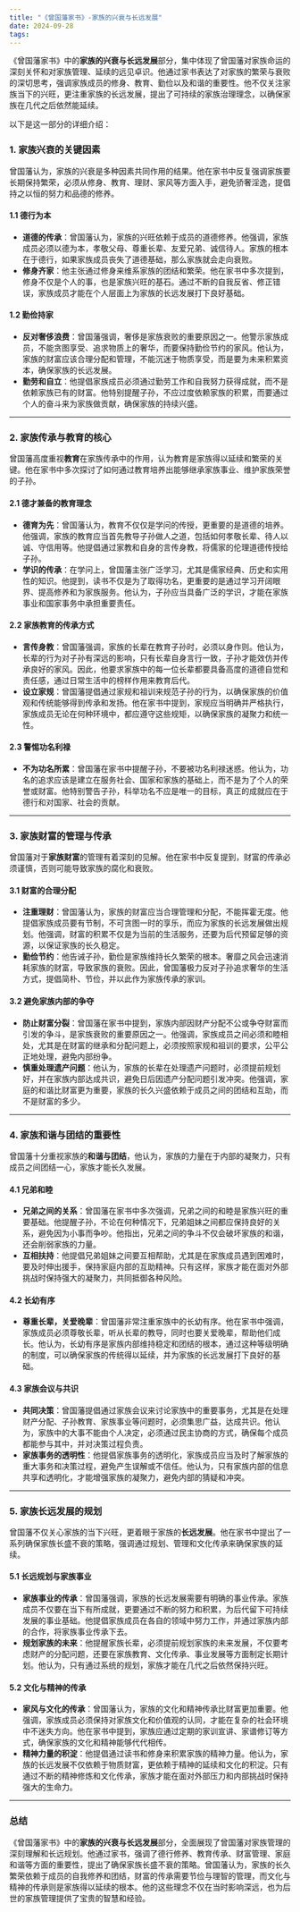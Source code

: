 ```yaml
---
title: "《曾国藩家书》-家族的兴衰与长远发展"
date: 2024-09-28
tags:
---
```


《曾国藩家书》中的**家族的兴衰与长远发展**部分，集中体现了曾国藩对家族命运的深刻关怀和对家族管理、延续的远见卓识。他通过家书表达了对家族的繁荣与衰败的深切思考，强调家族成员的修身、教育、勤俭以及和谐的重要性。他不仅关注家族当下的兴旺，更注重家族的长远发展，提出了可持续的家族治理理念，以确保家族在几代之后依然能延续。

以下是这一部分的详细介绍：

### 1. **家族兴衰的关键因素**

曾国藩认为，家族的兴衰是多种因素共同作用的结果。他在家书中反复强调家族要长期保持繁荣，必须从修身、教育、理财、家风等方面入手，避免骄奢淫逸，提倡持之以恒的努力和品德的修养。

#### 1.1 **德行为本**

- **道德的传承**：曾国藩认为，家族的兴旺依赖于成员的道德修养。他强调，家族成员必须以德为本，孝敬父母、尊重长辈、友爱兄弟、诚信待人。家族的根本在于德行，如果家族成员丧失了道德基础，那么家族就会走向衰败。
- **修身齐家**：他主张通过修身来维系家族的团结和繁荣。他在家书中多次提到，修身不仅是个人的事，也是家族兴旺的基石。通过不断的自我反省、修正错误，家族成员才能在个人层面上为家族的长远发展打下良好基础。

#### 1.2 **勤俭持家**

- **反对奢侈浪费**：曾国藩强调，奢侈是家族衰败的重要原因之一。他警示家族成员，不能贪图享受、追求物质上的奢华，而要保持勤俭节约的家风。他认为，家族的财富应该合理分配和管理，不能沉迷于物质享受，而是要为未来积累资本，确保家族的长远发展。
- **勤劳和自立**：他提倡家族成员必须通过勤劳工作和自我努力获得成就，而不是依赖家族已有的财富。他特别提醒子孙，不应过度依赖家族的积累，而要通过个人的奋斗来为家族做贡献，确保家族的持续兴盛。

------

### 2. **家族传承与教育的核心**

曾国藩高度重视**教育**在家族传承中的作用，认为教育是家族得以延续和繁荣的关键。他在家书中多次探讨了如何通过教育培养出能够继承家族事业、维护家族荣誉的子孙。

#### 2.1 **德才兼备的教育理念**

- **德育为先**：曾国藩认为，教育不仅仅是学问的传授，更重要的是道德的培养。他强调，家族的教育应当首先教导子孙做人之道，包括如何孝敬长辈、待人以诚、守信用等。他提倡通过家教和自身的言传身教，将儒家的伦理道德传授给子孙。
- **学识的传承**：在学问上，曾国藩主张广泛学习，尤其是儒家经典、历史和实用性的知识。他提到，读书不仅是为了取得功名，更重要的是通过学习开阔眼界、提高修养和为家族服务。他认为，子孙应当具备广泛的学识，才能在家族事业和国家事务中承担重要责任。

#### 2.2 **家族教育的传承方式**

- **言传身教**：曾国藩强调，家族的长辈在教育子孙时，必须以身作则。他认为，长辈的行为对子孙有深远的影响，只有长辈自身言行一致，子孙才能效仿并传承良好的家风。因此，他要求家族中的每一位长辈都要具备高度的道德自觉和责任感，通过日常生活中的榜样作用来教育后代。
- **设立家规**：曾国藩提倡通过家规和祖训来规范子孙的行为，以确保家族的价值观和传统能够得到传承和发扬。他在家书中提到，家规应当明确并严格执行，家族成员无论在何种环境中，都应遵守这些规矩，以确保家族的凝聚力和统一性。

#### 2.3 **警惕功名利禄**

- **不为功名所累**：曾国藩在家书中提醒子孙，不要被功名利禄迷惑。他认为，功名的追求应该是建立在服务社会、国家和家族的基础上，而不是为了个人的荣誉或财富。他特别警告子孙，科举功名不应是唯一的目标，真正的成就应在于德行和对国家、社会的贡献。

------

### 3. **家族财富的管理与传承**

曾国藩对于**家族财富**的管理有着深刻的见解。他在家书中反复提到，财富的传承必须谨慎，否则可能导致家族的腐化和衰败。

#### 3.1 **财富的合理分配**

- **注重理财**：曾国藩认为，家族的财富应当合理管理和分配，不能挥霍无度。他提倡家族成员要有节制，不可贪图一时的享乐，而应为家族的长远发展做出规划。他强调，财富的积累不仅是为当前的生活服务，还要为后代预留足够的资源，以保证家族的长久稳定。
- **勤俭节约**：他告诫子孙，勤俭是家族维持长久繁荣的根本。奢靡之风会迅速消耗家族的财富，导致家族的衰败。因此，曾国藩极力反对子孙追求奢华的生活方式，提倡简朴、节俭，并以此作为家族传承的家训。

#### 3.2 **避免家族内部的争夺**

- **防止财富分裂**：曾国藩在家书中提到，家族内部因财产分配不公或争夺财富而引发的争斗，是家族衰败的重要原因之一。他强调，家族成员之间必须和睦相处，尤其是在财富的继承和分配问题上，必须按照家规和祖训的要求，公平公正地处理，避免内部纷争。
- **慎重处理遗产问题**：他认为，家族的长辈在处理遗产问题时，必须提前规划好，并在家族内部达成共识，避免日后因遗产分配问题引发冲突。他强调，家庭的和谐比财富更为重要，家族的长久兴盛依赖于成员之间的团结和互助，而不是财富的多少。

------

### 4. **家族和谐与团结的重要性**

曾国藩十分重视家族的**和谐与团结**，他认为，家族的力量在于内部的凝聚力，只有成员之间团结一心，家族才能长久发展。

#### 4.1 **兄弟和睦**

- **兄弟之间的关系**：曾国藩在家书中多次强调，兄弟之间的和睦是家族兴旺的重要基础。他提醒子孙，不论在何种情况下，兄弟姐妹之间都应保持良好的关系，避免因为小事而争吵。他指出，兄弟之间的争斗不仅会破坏家族的和谐，还会削弱家族的力量。
- **互相扶持**：他提倡兄弟姐妹之间要互相帮助，尤其是在家族成员遇到困难时，要及时伸出援手，保持家庭内部的互助精神。只有这样，家族才能在面对外部挑战时保持强大的凝聚力，共同抵御各种风险。

#### 4.2 **长幼有序**

- **尊重长辈，关爱晚辈**：曾国藩非常注重家族中的长幼有序。他在家书中强调，家族成员必须尊敬长辈，听从长辈的教导，同时也要关爱晚辈，帮助他们成长。他认为，长幼有序是家族内部维持稳定和团结的根本，通过这种等级明确的制度，可以确保家族的传统得以延续，并为家族的长远发展打下良好的基础。

#### 4.3 **家族会议与共识**

- **共同决策**：曾国藩提倡通过家族会议来讨论家族中的重要事务，尤其是在处理财产分配、子孙教育、家族事业等问题时，必须集思广益，达成共识。他认为，家族中的大事不能由个人决定，必须通过民主协商的方式，确保每个成员都能参与其中，并对决策过程负责。
- **家族事务的透明性**：他提倡家族事务的透明化，家族成员应当及时了解家族的重大事务和决策过程，避免产生误解或不信任。他认为，只有家族内部的信息共享和透明化，才能增强家族的凝聚力，避免内部的猜疑和冲突。

------

### 5. **家族长远发展的规划**

曾国藩不仅关心家族的当下兴旺，更着眼于家族的**长远发展**。他在家书中提出了一系列确保家族长盛不衰的策略，强调通过规划、管理和文化传承来确保家族的延续。

#### 5.1 **长远规划与家族事业**

- **家族事业的传承**：曾国藩强调，家族的长远发展需要有明确的事业传承。家族成员不仅要在当下有所成就，更要通过不断的努力和积累，为后代留下可持续发展的事业基础。他提倡家族成员在各自的领域中努力工作，并通过家族内部的合作，将家族事业传承下去。
- **规划家族的未来**：他提醒家族长辈，必须提前规划家族的未来发展，不仅要考虑财产的分配问题，还要在家族教育、文化传承、事业发展等方面制定长期计划。他认为，只有通过系统的规划，家族才能在几代之后依然保持兴旺。

#### 5.2 **文化与精神的传承**

- **家风与文化的传承**：曾国藩认为，家族的文化和精神传承比财富更加重要。他强调，家族成员必须保持对家族文化和价值观的认同，才能在复杂的社会环境中不迷失方向。他在家书中提到，家族应通过定期的家训宣讲、家谱修订等方式，确保家族的文化和精神能够代代相传。
- **精神力量的积淀**：他提倡通过读书和修身来积累家族的精神力量。他认为，家族的长远发展不仅依赖于物质财富，更依赖于精神的延续和文化的积淀。只有通过不断的精神修炼和文化传承，家族才能在面对外部压力和内部挑战时保持强大的生命力。

------

### 总结

《曾国藩家书》中的**家族的兴衰与长远发展**部分，全面展现了曾国藩对家族管理的深刻理解和长远规划。他通过家书，强调了德行修养、教育传承、财富管理、家庭和谐等方面的重要性，提出了确保家族长盛不衰的策略。曾国藩认为，家族的长久繁荣依赖于成员的自我修养和团结，财富的传承需要节俭与理智的管理，而文化与精神的传承则是家族得以延续的根本。他的这些理念不仅在当时影响深远，也为后世的家族管理提供了宝贵的智慧和经验。